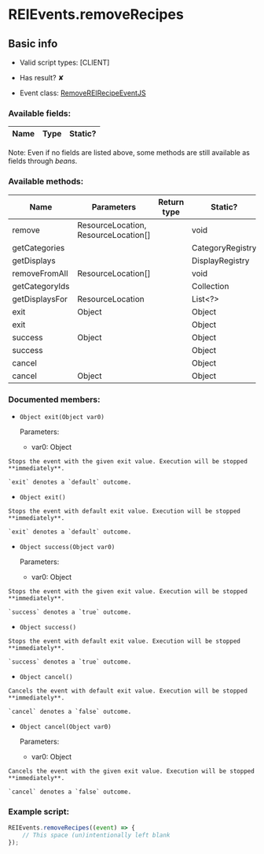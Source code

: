 # REIEvents.removeRecipes

## Basic info

- Valid script types: [CLIENT]

- Has result? ✘

- Event class: [RemoveREIRecipeEventJS](https://github.com/KubeJS-Mods/KubeJS/tree/1902/common/src/main/java/dev/latvian/mods/kubejs/integration/rei/RemoveREIRecipeEventJS.java)

### Available fields:

| Name | Type | Static? |
| ---- | ---- | ------- |

Note: Even if no fields are listed above, some methods are still available as fields through *beans*.

### Available methods:

| Name | Parameters | Return type | Static? |
| ---- | ---------- | ----------- | ------- |
| remove | ResourceLocation, ResourceLocation[] |  | void | ✘ |
| getCategories |  |  | CategoryRegistry | ✘ |
| getDisplays |  |  | DisplayRegistry | ✘ |
| removeFromAll | ResourceLocation[] |  | void | ✘ |
| getCategoryIds |  |  | Collection<ResourceLocation> | ✘ |
| getDisplaysFor | ResourceLocation |  | List<?> | ✘ |
| exit | Object |  | Object | ✘ |
| exit |  |  | Object | ✘ |
| success | Object |  | Object | ✘ |
| success |  |  | Object | ✘ |
| cancel |  |  | Object | ✘ |
| cancel | Object |  | Object | ✘ |


### Documented members:

- `Object exit(Object var0)`

  Parameters:
  - var0: Object

```
Stops the event with the given exit value. Execution will be stopped **immediately**.

`exit` denotes a `default` outcome.
```

- `Object exit()`
```
Stops the event with default exit value. Execution will be stopped **immediately**.

`exit` denotes a `default` outcome.
```

- `Object success(Object var0)`

  Parameters:
  - var0: Object

```
Stops the event with the given exit value. Execution will be stopped **immediately**.

`success` denotes a `true` outcome.
```

- `Object success()`
```
Stops the event with default exit value. Execution will be stopped **immediately**.

`success` denotes a `true` outcome.
```

- `Object cancel()`
```
Cancels the event with default exit value. Execution will be stopped **immediately**.

`cancel` denotes a `false` outcome.
```

- `Object cancel(Object var0)`

  Parameters:
  - var0: Object

```
Cancels the event with the given exit value. Execution will be stopped **immediately**.

`cancel` denotes a `false` outcome.
```



### Example script:

```js
REIEvents.removeRecipes((event) => {
	// This space (un)intentionally left blank
});
```

